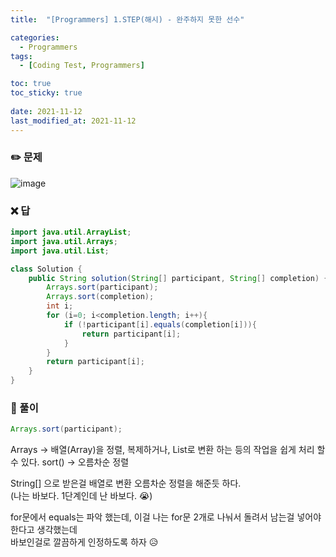 ```yaml
---
title:  "[Programmers] 1.STEP(해시) - 완주하지 못한 선수"

categories:
  - Programmers
tags:
  - [Coding Test, Programmers]

toc: true
toc_sticky: true
 
date: 2021-11-12
last_modified_at: 2021-11-12
---
```


### :pencil2: 문제 

![image](https://user-images.githubusercontent.com/93639793/141441504-85553be3-7219-4477-90a1-e436e78557c0.png)    

  
    


### :x: 답

```java
import java.util.ArrayList;
import java.util.Arrays;
import java.util.List;

class Solution {
    public String solution(String[] participant, String[] completion) {
        Arrays.sort(participant);
        Arrays.sort(completion);
        int i;
        for (i=0; i<completion.length; i++){
            if (!participant[i].equals(completion[i])){
                return participant[i];
            }
        }
        return participant[i];
    }
}
```

### :closed_book: 풀이

```java
Arrays.sort(participant);
```  

Arrays -> 배열(Array)을 정렬, 복제하거나, List로 변환 하는 등의 작업을 쉽게 처리 할 수 있다.
sort() -> 오름차순 정렬

String[] 으로 받은걸 배열로 변환 오름차순 정렬을 해준듯 하다.  
(나는 바보다. 1단계인데 난 바보다. :sob:)  

for문에서 equals는 파악 했는데, 이걸 나는 for문 2개로 나눠서 돌려서 남는걸 넣어야한다고 생각했는데  
바보인걸로 깔끔하게 인정하도록 하자 :disappointed_relieved:


